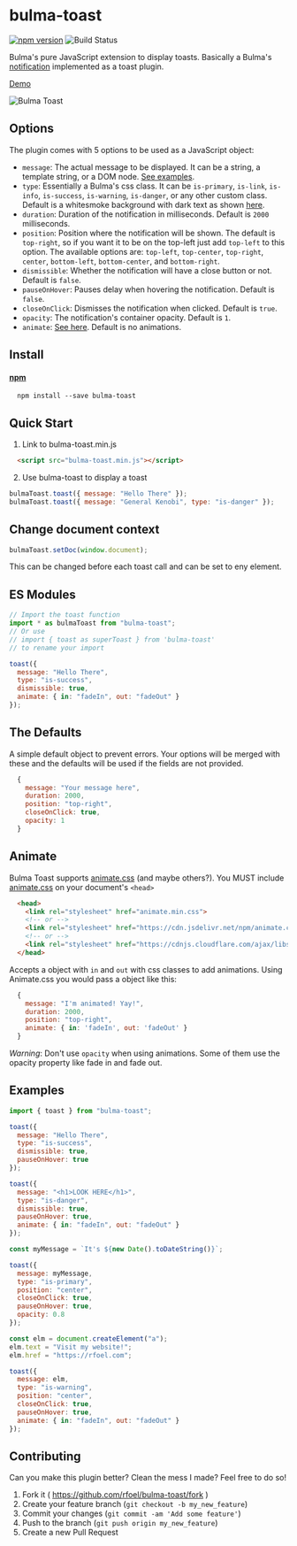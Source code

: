 # bulma-toast

[![npm version](https://badge.fury.io/js/bulma-toast.svg)](https://badge.fury.io/js/bulma-toast)
![Build Status](https://github.com/rfoel/bulma-toast/workflows/Publish/badge.svg?branch=master)

Bulma's pure JavaScript extension to display toasts. Basically a Bulma's [notification](https://bulma.io/documentation/elements/notification) implemented as a toast plugin.

[Demo](https://rfoel.github.io/bulma-toast/)

![Bulma Toast](https://raw.githubusercontent.com/rfoel/bulma-toast/master/bulma-toast.png)

## Options

The plugin comes with 5 options to be used as a JavaScript object:

- `message`: The actual message to be displayed. It can be a string, a template string, or a DOM node. [See examples](#examples).
- `type`: Essentially a Bulma's css class. It can be `is-primary`, `is-link`, `is-info`, `is-success`, `is-warning`, `is-danger`, or any other custom class. Default is a whitesmoke background with dark text as shown [here](https://bulma.io/documentation/elements/notification).
- `duration`: Duration of the notification in milliseconds. Default is `2000` milliseconds.
- `position`: Position where the notification will be shown. The default is `top-right`, so if you want it to be on the top-left just add `top-left` to this option. The available options are: `top-left`, `top-center`, `top-right`, `center`, `bottom-left`, `bottom-center`, and `bottom-right`.
- `dismissible`: Whether the notification will have a close button or not. Default is `false`.
- `pauseOnHover`: Pauses delay when hovering the notification. Default is `false`.
- `closeOnClick`: Dismisses the notification when clicked. Default is `true`.
- `opacity`: The notification's container opacity. Default is `1`.
- `animate`: [See here](#animate). Default is no animations.

## Install

#### [npm](https://www.npmjs.com/package/bulma-toast)

```
  npm install --save bulma-toast
```

## Quick Start

1.  Link to bulma-toast.min.js

```html
  <script src="bulma-toast.min.js"></script>
```

2.  Use bulma-toast to display a toast

```js
bulmaToast.toast({ message: "Hello There" });
bulmaToast.toast({ message: "General Kenobi", type: "is-danger" });
```

## Change document context

```js
bulmaToast.setDoc(window.document);
```
This can be changed before each toast call and can be set to eny element.

## ES Modules

```js
// Import the toast function
import * as bulmaToast from "bulma-toast";
// Or use
// import { toast as superToast } from 'bulma-toast'
// to rename your import

toast({
  message: "Hello There",
  type: "is-success",
  dismissible: true,
  animate: { in: "fadeIn", out: "fadeOut" }
});
```

## The Defaults

A simple default object to prevent errors. Your options will be merged with these and the defaults will be used if the fields are not provided.

```js
  {
    message: "Your message here",
    duration: 2000,
    position: "top-right",
    closeOnClick: true,
    opacity: 1
  }
```

## Animate

Bulma Toast supports [animate.css](https://daneden.github.io/animate.css/) (and maybe others?). You MUST include [animate.css](https://daneden.github.io/animate.css/) on your document's `<head>`

```html
  <head>
    <link rel="stylesheet" href="animate.min.css">
    <!-- or -->
    <link rel="stylesheet" href="https://cdn.jsdelivr.net/npm/animate.css@3.5.2/animate.min.css">
    <!-- or -->
    <link rel="stylesheet" href="https://cdnjs.cloudflare.com/ajax/libs/animate.css/3.5.2/animate.min.css">
  </head>
```

Accepts a object with `in` and `out` with css classes to add animations. Using Animate.css you would pass a object like this:

```js
  {
    message: "I'm animated! Yay!",
    duration: 2000,
    position: "top-right",
    animate: { in: 'fadeIn', out: 'fadeOut' }
  }
```

_Warning_: Don't use `opacity` when using animations. Some of them use the opacity property like fade in and fade out.

## Examples

```js
import { toast } from "bulma-toast";

toast({
  message: "Hello There",
  type: "is-success",
  dismissible: true,
  pauseOnHover: true
});

toast({
  message: "<h1>LOOK HERE</h1>",
  type: "is-danger",
  dismissible: true,
  pauseOnHover: true,
  animate: { in: "fadeIn", out: "fadeOut" }
});

const myMessage = `It's ${new Date().toDateString()}`;

toast({
  message: myMessage,
  type: "is-primary",
  position: "center",
  closeOnClick: true,
  pauseOnHover: true,
  opacity: 0.8
});

const elm = document.createElement("a");
elm.text = "Visit my website!";
elm.href = "https://rfoel.com";

toast({
  message: elm,
  type: "is-warning",
  position: "center",
  closeOnClick: true,
  pauseOnHover: true,
  animate: { in: "fadeIn", out: "fadeOut" }
});
```

## Contributing

Can you make this plugin better? Clean the mess I made? Feel free to do so!

1.  Fork it ( https://github.com/rfoel/bulma-toast/fork )
2.  Create your feature branch (`git checkout -b my_new_feature`)
3.  Commit your changes (`git commit -am 'Add some feature'`)
4.  Push to the branch (`git push origin my_new_feature`)
5.  Create a new Pull Request
